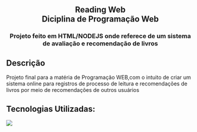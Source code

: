 
 <h2 align="center">Reading Web <br> Diciplina de Programação Web  </a> </h2>
    
 <h3 align="center">Projeto feito em HTML/NODEJS onde referece de um sistema de avaliação e recomendação de livros </a> </h3>


## Descrição
Projeto final para a matéria de Programação WEB,com o intuito de criar um sistema online para registros de processo de leitura e recomendações de livros por meio de recomendações de outros usuários
<!--
## Como utilizar 
Para utilizar o projeto siga os passos abaixo: 

### Será necessario as seguintes ferramentas: 
Python: Baixe o pacote python, necessaria para compilar e rodar o projeto.

Pycharm: IDE recomendada para facilitar desenvolvimento do projeto.

- [Python](https://www.anaconda.com/download/success)
- [Pycharm](https://www.jetbrains.com/pycharm/) 
 
 ------------------
 ## Clone o repositório: 
 - Abra o terminal do Pycharm e insira este comando: 
 ```bash
  git clone https://github.com/MaeinesenieaM/ProConcorrenteTrabalho
```

## Executar projeto 
- No painel lateral do Pycharm, novegando no Pycharm clique no documento "main.py"
- Clique com o Botão direito no "main.py" clique com o botão esquerdo em "Run main.py " 
- Programa abrirá começará a ser executado, insira os dados e escolhe seus assentos. 
-->
## Tecnologias Utilizadas: 

 <img src="https://skillicons.dev/icons?i=js,nodejs,html" />

 

